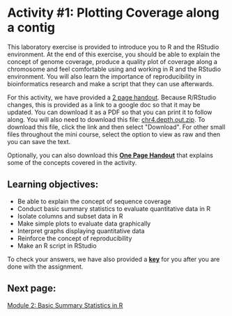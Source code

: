 # Activity #1: Plotting Coverage along a contig

This laboratory exercise is provided to introduce you to R and the RStudio environment. At the end of this exercise, you should be able to explain the concept of genome coverage, produce a quality plot of coverage along a chromosome and feel comfortable using and working in R and the RStudio environment. You will also learn the importance of reproducibility in bioinformatics research and make a script that they can use afterwards.

For this activity, we have provided a [2 page handout](https://docs.google.com/document/d/1cjoB1En9wHG8O_UDptQovVQUAdE14chjRca5r2ez-R4/edit?usp=sharing). Because R/RStudio changes, this is provided as a link to a google doc so that it may be updated. You can download it as a PDF so that you can print it to follow along. You will also need to download this file: [chr4.depth.out.zip](https://github.com/StevisonLab/R-Mini-Course/blob/main/datafiles/chr4.depth.out.zip). To download this file, click the link and then select "Download". For other small files throughout the mini course, select the option to view as raw and then you can save the text. 

Optionally, you can also download this **[One Page Handout](https://github.com/StevisonLab/R-Mini-Course/blob/main/datafiles/Activity1_intro.pdf)** that explains some of the concepts covered in the activity. 

## Learning objectives:

* Be able to explain the concept of sequence coverage
* Conduct basic summary statistics to evaluate quantitative data in R
* Isolate columns and subset data in R 
* Make simple plots to evaluate data graphically
* Interpret graphs displaying quantitative data
* Reinforce the concept of reproducibility
* Make an R script in RStudio

To check your answers, we have also provided a **[key](https://github.com/StevisonLab/R-Mini-Course/blob/main/datafiles/Activity1Key.Rmd)** for you after you are done with the assignment.

## Next page: 

[Module 2: Basic Summary Statistics in R](https://github.com/StevisonLab/R-Mini-Course/blob/main/Basic%20Summary%20Stats%20in%20R.md)
